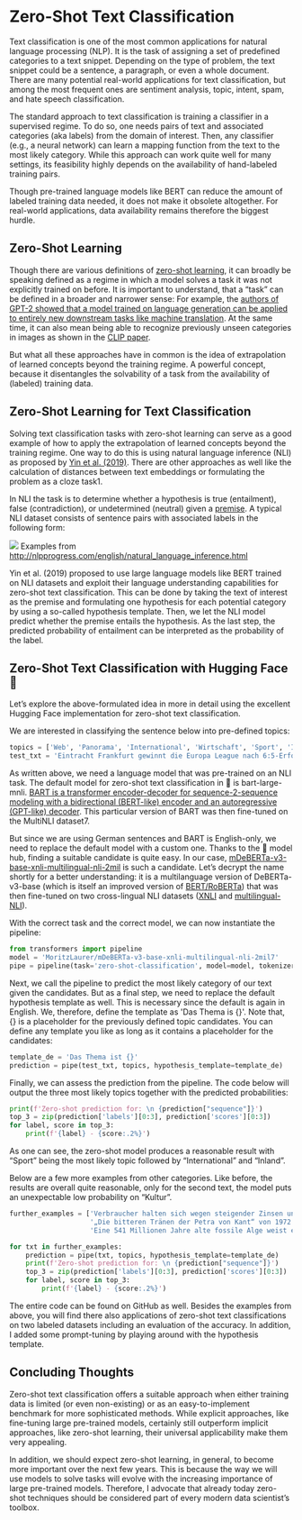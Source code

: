 # Zero-Shot Text Classification

Text classification is one of the most common applications for natural language processing (NLP). It is the task of 
assigning a set of predefined categories to a text snippet. Depending on the type of problem, the text snippet could be 
a sentence, a paragraph, or even a whole document. There are many potential real-world applications for text classification, 
but among the most frequent ones are sentiment analysis, topic, intent, spam, and hate speech classification.

The standard approach to text classification is training a classifier in a supervised regime. To do so, one needs pairs 
of text and associated categories (aka labels) from the domain of interest. Then, any classifier (e.g., a neural network) 
can learn a mapping function from the text to the most likely category. While this approach can work quite well for many 
settings, its feasibility highly depends on the availability of hand-labeled training pairs. 

Though pre-trained language models like BERT can reduce the amount of labeled training data needed, it does not make it 
obsolete altogether. For real-world applications, data availability remains therefore the biggest hurdle.


## Zero-Shot Learning
Though there are various definitions of [zero-shot learning][1], it can broadly be speaking defined as a regime in which a 
model solves a task it was not explicitly trained on before. 
It is important to understand, that a “task” can be defined in a broader and narrower sense: For example, the [authors of 
GPT-2 showed that a model trained on language generation can be applied to entirely new downstream tasks like machine 
translation][2]. At the same time, it can also mean being able to recognize previously unseen categories in images as 
shown in the [CLIP paper][3].  

But what all these approaches have in common is the idea of extrapolation of learned concepts beyond the training regime. 
A powerful concept, because it disentangles the solvability of a task from the availability of (labeled) training data.

## Zero-Shot Learning for Text Classification
Solving text classification tasks with zero-shot learning can serve as a good example of how to apply the extrapolation 
of learned concepts beyond the training regime. One way to do this is using natural language inference (NLI) as 
proposed by [Yin et al. (2019)][4]. There are other approaches as well like the calculation of distances between text 
embeddings or formulating the problem as a cloze task1.

In NLI the task is to determine whether a hypothesis is true (entailment), false (contradiction), or undetermined 
(neutral) given a [premise][5]. A typical NLI dataset consists of sentence pairs with associated labels in the following form:

![](https://joeddav.github.io/blog/images/zsl/nli-examples.png)
Examples from http://nlpprogress.com/english/natural_language_inference.html

Yin et al. (2019) proposed to use large language models like BERT trained on NLI datasets and exploit their language 
understanding capabilities for zero-shot text classification. This can be done by taking the text of interest as the 
premise and formulating one hypothesis for each potential category by using a so-called hypothesis template. 
Then, we let the NLI model predict whether the premise entails the hypothesis. As the last step, the predicted probability 
of entailment can be interpreted as the probability of the label.

## Zero-Shot Text Classification with Hugging Face 🤗

Let’s explore the above-formulated idea in more in detail using the excellent Hugging Face implementation for zero-shot 
text classification.

We are interested in classifying the sentence below into pre-defined topics:

```python
topics = ['Web', 'Panorama', 'International', 'Wirtschaft', 'Sport', 'Inland', 'Etat', 'Wissenschaft', 'Kultur']
test_txt = 'Eintracht Frankfurt gewinnt die Europa League nach 6:5-Erfolg im Elfmeterschießen gegen die Glasgow Rangers'
```

As written above, we need a language model that was pre-trained on an NLI task. The default model for zero-shot text 
classification in 🤗 is bart-large-mnli. [BART is a transformer encoder-decoder for sequence-2-sequence modeling with a 
bidirectional (BERT-like) encoder and an autoregressive (GPT-like) decoder][6]. This particular version of BART was then 
fine-tuned on the MultiNLI dataset7.

But since we are using German sentences and BART is English-only, we need to replace the default model with a custom one. 
Thanks to the 🤗 model hub, finding a suitable candidate is quite easy. In our case, 
[mDeBERTa-v3-base-xnli-multilingual-nli-2mil][7] is such a candidate. Let’s decrypt the name shortly for a better 
understanding: it is a multilanguage version of DeBERTa-v3-base (which is itself an improved version of [BERT/RoBERTa][8]) 
that was then fine-tuned on two cross-lingual NLI datasets ([XNLI][9] and [multilingual-NLI][10]).

With the correct task and the correct model, we can now instantiate the pipeline:

```python
from transformers import pipeline
model = 'MoritzLaurer/mDeBERTa-v3-base-xnli-multilingual-nli-2mil7'
pipe = pipeline(task='zero-shot-classification', model=model, tokenizer=model)
```

Next, we call the pipeline to predict the most likely category of our text given the candidates. But as a final step, 
we need to replace the default hypothesis template as well. This is necessary since the default is again in English. 
We, therefore, define the template as 'Das Thema is {}'. Note that, {} is a placeholder for the previously defined 
topic candidates. You can define any template you like as long as it contains a placeholder for the candidates:

```python
template_de = 'Das Thema ist {}'
prediction = pipe(test_txt, topics, hypothesis_template=template_de)
```

Finally, we can assess the prediction from the pipeline. The code below will output the three most likely topics 
together with the predicted probabilities:

```python
print(f'Zero-shot prediction for: \n {prediction["sequence"]}')
top_3 = zip(prediction['labels'][0:3], prediction['scores'][0:3])
for label, score in top_3:
    print(f'{label} - {score:.2%}')
```

As one can see, the zero-shot model produces a reasonable result with “Sport” being the most likely topic followed by 
“International” and “Inland”.

Below are a few more examples from other categories. Like before, the results are overall quite reasonable, only for 
the second text, the model puts an unexpectable low probability on “Kultur”.

```python
further_examples = ['Verbraucher halten sich wegen steigender Zinsen und Inflation beim Immobilienkauf zurück',
                    '„Die bitteren Tränen der Petra von Kant“ von 1972 geschlechtsumgewandelt und neu verfilmt',
                    'Eine 541 Millionen Jahre alte fossile Alge weist erstaunliche Ähnlichkeit zu noch heute existierenden Vertretern auf']

for txt in further_examples:
    prediction = pipe(txt, topics, hypothesis_template=template_de)
    print(f'Zero-shot prediction for: \n {prediction["sequence"]}')
    top_3 = zip(prediction['labels'][0:3], prediction['scores'][0:3])
    for label, score in top_3:
        print(f'{label} - {score:.2%}')
```

The entire code can be found on GitHub as well. Besides the examples from above, you will find there also applications 
of zero-shot text classifications on two labeled datasets including an evaluation of the accuracy. In addition, I added 
some prompt-tuning by playing around with the hypothesis template.

## Concluding Thoughts
Zero-shot text classification offers a suitable approach when either training data is limited (or even non-existing) 
or as an easy-to-implement benchmark for more sophisticated methods. While explicit approaches, like fine-tuning large 
pre-trained models, certainly still outperform implicit approaches, like zero-shot learning, their universal 
applicability make them very appealing.

In addition, we should expect zero-shot learning, in general, to become more important over the next few years. 
This is because the way we will use models to solve tasks will evolve with the increasing importance of large 
pre-trained models. Therefore, I advocate that already today zero-shot techniques should be considered part of every 
modern data scientist’s toolbox. 

[1]: https://joeddav.github.io/blog/2020/05/29/ZSL.html
[2]: https://d4mucfpksywv.cloudfront.net/better-language-models/language_models_are_unsupervised_multitask_learners.pdf
[3]: https://arxiv.org/pdf/2103.00020.pdf
[4]: https://arxiv.org/pdf/1909.00161.pdf 
[5]: http://nlpprogress.com/english/natural_language_inference.html
[6]: https://arxiv.org/pdf/1910.13461.pdf
[7]: https://huggingface.co/datasets/multi_nli
[8]: https://arxiv.org/pdf/2006.03654.pdf
[9]: https://huggingface.co/datasets/xnli
[10]: https://huggingface.co/datasets/MoritzLaurer/multilingual-NLI-26lang-2mil7
